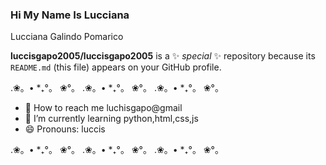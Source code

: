 ### Hi My Name Is Lucciana 
Lucciana Galindo Pomarico

**luccisgapo2005/luccisgapo2005** is a ✨ _special_ ✨ repository because its `README.md` (this file) appears on your GitHub profile.

.❀。• *₊°。 ❀°。 .❀。• *₊°。 ❀°。 .❀。• *₊°。 ❀°。

- 🔭 How to reach me luchisgapo@gmail
- 🌱 I’m currently learning python,html,css,js
- 😄 Pronouns: luccis

.❀。• *₊°。 ❀°。 .❀。• *₊°。 ❀°。 .❀。• *₊°。 ❀°。
